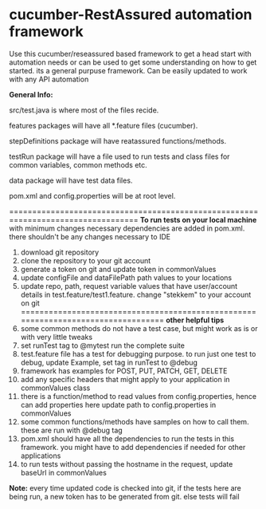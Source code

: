 # cucumber-RestAssured automation framework 
Use this cucumber/reseassured based framework to get a head start with automation needs or can be used to get some understanding on how to get started. 
its a general purpuse framework. Can be easily updated to work with any API automation

**General Info:**

src/test.java is where most of the files recide. 

features packages will have all *.feature files (cucumber).

stepDefinitions package will have reatassured functions/methods.

testRun package will have a file used to run tests and class files for common variables, common methods etc.

data package will have test data files.

pom.xml and config.properties will be at root level.

==================================================================================
**To run tests on your local machine** with minimum changes
necessary dependencies are added in pom.xml. there shouldn't be any changes necessary to IDE

1. download git repository
2. clone the repository to your git account
3. generate a token on git and update token in commonValues 
4. update configFile and dataFilePath path values to your locations
5. update repo, path, request variable values that have user/account details in test.feature/test1.feature. change "stekkem" to your account on git
==================================================================================
**other helpful tips**
6. some common methods do not have a test case, but might work as is or with very little tweaks
7. set runTest tag to @mytest run the complete suite
8. test.feature file has a test for debugging purpose. to run just one test to debug, update Example, set tag in runTest to @debug
9. framework has examples for POST, PUT, PATCH, GET, DELETE
10. add any specific headers that might apply to your application in commonValues class
11. there is a function/method to read values from config.properties, hence can add properties here
    update path to config.properties in commonValues
12. some common functions/methods have samples on how to call them. these are run with @debug tag
13. pom.xml should have all the dependencies to run the tests in this framework. you might have to add dependencies if needed for other applications
14. to run tests without passing the hostname in the request, update baseUrl in commonValues

**Note:** every time updated code is checked into git, if the tests here are being run, a new token has to be generated from git. else tests will fail
